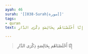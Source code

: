 ```yaml
---
ayah: 46
surah: '[[038-Surah|سورة]]'
tags:
- quran
text: إِنَّا أَخْلَصْنَاهُم بِخَالِصَةٍ ذِكْرَى الدَّارِ

---
```

> إِنَّا أَخْلَصْنَاهُم بِخَالِصَةٍ ذِكْرَى الدَّارِ
